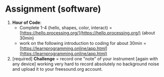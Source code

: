 # Assignment \(software\)

1. **Hour of Code**:
   * Complete 1-4 \(hello, shapes, color, interact\) = [https://hello.processing.org/](https://hello.processing.org/) \(about 30min\)
   * work on the following introduction to coding for about 30min = [https://learnprogramming.online/app.html](https://learnprogramming.online/app.html)
2. \[required\] **Challenge** = record one "note" of your instrument \[again with any device\] working very hard to record absolutely no background noise and upload it to your freesound.org account.

